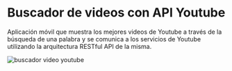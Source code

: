 # Buscador de videos con API Youtube
Aplicación móvil que muestra los mejores videos de Youtube a través de la búsqueda de una palabra y se comunica a los servicios de Youtube utilizando la arquitectura RESTful API de la misma.

![buscador video youtube](https://user-images.githubusercontent.com/8220766/41881898-8e162320-78ab-11e8-9c32-ce0e2fcd8311.gif)
